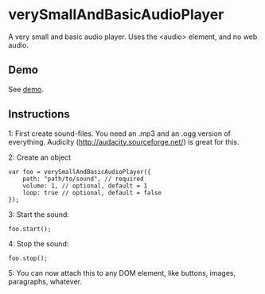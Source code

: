 verySmallAndBasicAudioPlayer
============================

A very small and basic audio player. Uses the &lt;audio> element, and no web audio.

## Demo
See <a href="http://www.woudziel.nl/githubdemo/verySmallAndBasicAudioPlayer/">demo</a>.

## Instructions
1: First create sound-files. You need an .mp3 and an .ogg version of everything. Audicity (http://audacity.sourceforge.net/) is great for this.

2: Create an object
```
var foo = verySmallAndBasicAudioPlayer({
    path: "path/to/sound", // required
    volume: 1, // optional, default = 1
    loop: true // optional, default = false
});
```

3: Start the sound:
```
foo.start();
```

4: Stop the sound:
```
foo.stop();
```

5: You can now attach this to any DOM element, like buttons, images, paragraphs, whatever.